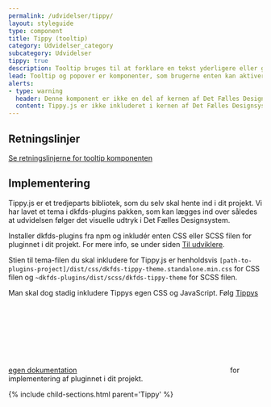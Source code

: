 ```yaml
---
permalink: /udvidelser/tippy/
layout: styleguide
type: component
title: Tippy (tooltip)
category: Udvidelser_category
subcategory: Udvidelser
tippy: true
description: Tooltip bruges til at forklare en tekst yderligere eller give mere information, som ikke umiddelbart er nødvendig.
lead: Tooltip og popover er komponenter, som brugerne enten kan aktiverer eller fører musen hen over for at få en kort forklaring på indhold, ord eller begreber.
alerts:
- type: warning
  header: Denne komponent er ikke en del af kernen af Det Fælles Designsystem
  content: Tippy.js er ikke inkluderet i kernen af Det Fælles Designsystem. For at inkludere Tippy.js skal der inkluderes et eksternt bibliotek, se implementeringsafsnittet nedenfor.<br><br>Det Fælles Designsystem har implementeret et tema til Tippy.js, som findes i <a href="https://github.com/detfaellesdesignsystem/dkfds-plugins" class="icon-link">Plugins<svg class="icon-svg"><use xlink:href="#open-in-new"></use></svg></a> projektet.
---
```


<h2 class="h3" id="retningslinjer">Retningslinjer</h2>

<a href="/komponenter/tooltip/">Se retningslinjerne for tooltip komponenten</a>

<h2 class="h3" id="implementering">Implementering</h2>

Tippy.js er et tredjeparts bibliotek, som du selv skal hente ind i dit projekt. Vi har lavet et tema i dkfds-plugins pakken, som kan lægges ind over således at udvidelsen følger det visuelle udtryk i Det Fælles Designsystem.

Installer dkfds-plugins fra npm og inkludér enten CSS eller SCSS filen for pluginnet i dit projekt. For mere info, se under siden <a href="/omdesignsystemet/tiludviklere/">Til udviklere</a>.

Stien til tema-filen du skal inkludere for Tippy.js er henholdsvis `[path-to-plugins-project]/dist/css/dkfds-tippy-theme.standalone.min.css` for CSS filen og `~dkfds-plugins/dist/scss/dkfds-tippy-theme` for SCSS filen.

Man skal dog stadig inkludere Tippys egen CSS og JavaScript. Følg <a href="https://atomiks.github.io/tippyjs/" class="icon-link">Tippys egen dokumentation<svg class="icon-svg "><use xlink:href="#open-in-new"></use></svg></a> for implementering af pluginnet i dit projekt.

{% include child-sections.html parent='Tippy' %}
